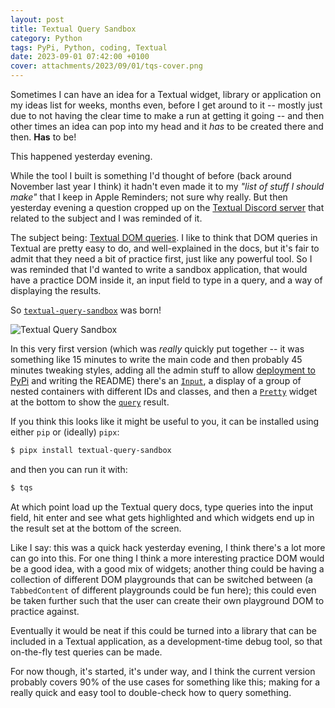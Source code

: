 ```yaml
---
layout: post
title: Textual Query Sandbox
category: Python
tags: PyPi, Python, coding, Textual
date: 2023-09-01 07:42:00 +0100
cover: attachments/2023/09/01/tqs-cover.png
---
```


Sometimes I can have an idea for a Textual widget, library or application on
my ideas list for weeks, months even, before I get around to it -- mostly
just due to not having the clear time to make a run at getting it going --
and then other times an idea can pop into my head and it *has* to be created
there and then. **Has** to be!

This happened yesterday evening.

While the tool I built is something I'd thought of before (back around
November last year I think) it hadn't even made it to my *"list of stuff I
should make"* that I keep in Apple Reminders; not sure why really. But then
yesterday evening a question cropped up on the [Textual Discord
server](https://discord.gg/Enf6Z3qhVr) that related to the subject and I was
reminded of it.

The subject being: [Textual DOM
queries](https://textual.textualize.io/guide/queries/). I like to think that
DOM queries in Textual are pretty easy to do, and well-explained in the
docs, but it's fair to admit that they need a bit of practice first, just
like any powerful tool. So I was reminded that I'd wanted to write a sandbox
application, that would have a practice DOM inside it, an input field to
type in a query, and a way of displaying the results.

So [`textual-query-sandbox`](https://github.com/davep/textual-query-sandbox)
was born!

![Textual Query Sandbox](/attachments/2023/09/01/tqs.png#centre)

In this very first version (which was *really* quickly put together -- it
was something like 15 minutes to write the main code and then probably 45
minutes tweaking styles, adding all the admin stuff to allow [deployment to
PyPi](https://pypi.org/project/textual-query-sandbox/) and writing the
README) there's an [`Input`](https://textual.textualize.io/widgets/input/),
a display of a group of nested containers with different IDs and classes,
and then a [`Pretty`](https://textual.textualize.io/widgets/pretty/) widget
at the bottom to show the
[`query`](https://textual.textualize.io/guide/queries/#query-objects)
result.

If you think this looks like it might be useful to you, it can be installed
using either `pip` or (ideally) `pipx`:

```sh
$ pipx install textual-query-sandbox
```

and then you can run it with:

```sh
$ tqs
```

At which point load up the Textual query docs, type queries into the input
field, hit enter and see what gets highlighted and which widgets end up in
the result set at the bottom of the screen.

Like I say: this was a quick hack yesterday evening, I think there's a lot
more can go into this. For one thing I think a more interesting practice DOM
would be a good idea, with a good mix of widgets; another thing could be
having a collection of different DOM playgrounds that can be switched
between (a `TabbedContent` of different playgrounds could be fun here); this
could even be taken further such that the user can create their own
playground DOM to practice against.

Eventually it would be neat if this could be turned into a library that can
be included in a Textual application, as a development-time debug tool, so
that on-the-fly test queries can be made.

For now though, it's started, it's under way, and I think the current
version probably covers 90% of the use cases for something like this; making
for a really quick and easy tool to double-check how to query something.

[//]: # (2023-09-01-textual-query-sandbox.md ends here)
